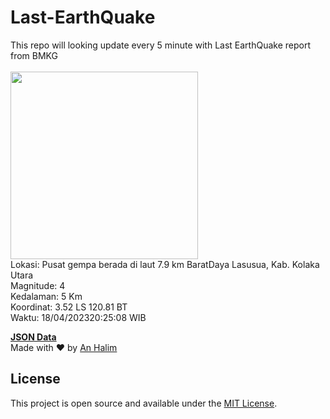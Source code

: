 # Last-EarthQuake
This repo will looking update every 5 minute with Last EarthQuake report from BMKG
<br>
<br>
<img src="https://ews.bmkg.go.id/TEWS/data/20230418202508.mmi.jpg?55456kxgr2tzpxbk3k7kgom" width="300"/>
<br>
Lokasi: Pusat gempa berada di laut 7.9 km BaratDaya Lasusua, Kab. Kolaka Utara <br>
Magnitude: 4 <br>
Kedalaman: 5 Km <br>
Koordinat: 3.52 LS 120.81 BT <br>
Waktu: 18/04/202320:25:08 WIB <br>

<a href="./data/data.json">**JSON Data**</a>
<br>
Made with ❤️ by <a href="https://github.com/an-halim">An Halim</a>
## License

This project is open source and available under the [MIT License](LICENSE).
